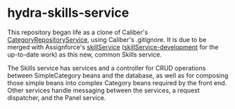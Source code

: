 # hydra-skills-service

This repository began life as a clone of Caliber's
[CategoryRepositoryService](https://github.com/revaturelabs/caliber/tree/MSA/CategoryRepositoryService),
using Caliber's .gitignore.  It is due to be merged with Assignforce's
[skillService](https://github.com/revaturelabs/assignforce-ms-ecosystem/tree/skillService)
([skillService-development](https://github.com/revaturelabs/assignforce-ms-ecosystem/tree/skillService-development)
for the up-to-date work) as this new, common Skills service.

The Skills service has services and a controller for CRUD operations between
SimpleCategory beans and the database, as well as for composing those simple
beans into complex Category beans required by the front end.  Other services
handle messaging between the services, a request dispatcher, and the Panel
service.
